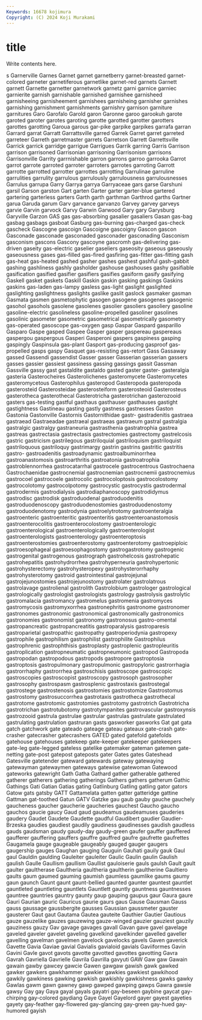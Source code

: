 ```yaml
---
Keywords: 16678 kojimura
Copyright: (C) 2024 Koji Murakami
---
```


# title

Write contents here.



s Garnerville Garnes Garnet garnet garnetberry garnet-breasted
garnet-colored garneter garnetiferous garnetlike garnet-red garnets Garnett garnett Garnette garnetter
garnetwork garnetz garni garnice garniec garnierite garnish garnishable garnished garnishee
garnisheed garnisheeing garnisheement garnishees garnisheing garnisher garnishes garnishing garnishment garnishments
garnishry garnison garniture garnitures Garo Garofalo Garold garon Garonne garoo
garookuh garote garoted garoter garotes garoting garotte garotted garotter garotters
garottes garotting Garoua garous gar-pike garpike garpikes garrafa garran Garrard
garrat Garratt Garrattsville garred Garrek Garret garret garreted garreteer Garreth
garretmaster garrets Garretson Garrett Garrettsville Garrick garrick garridge garrigue Garrigues
Garrik garring Garris Garrison garrison garrisoned Garrisonian garrisoning Garrisonism garrisons
Garrisonville Garrity garrnishable garron garrons garroo garrooka Garrot garrot garrote
garroted garroter garroters garrotes garroting Garrott garrotte garrotted garrotter garrottes
garrotting Garrulinae garruline garrulities garrulity garrulous garrulously garrulousness garrulousnesses Garrulus
garrupa Garry Garrya garrya Garryaceae gars garse Garshuni garsil Garson
garston Gart garten Garter garter garter-blue gartered gartering garterless garters
Garth garth garthman Garthrod garths Gartner garua Garuda garum Garv
garvance garvanzo Garvey garvey garveys garvie Garvin garvock Garvy Garwin
Garwood Gary gary Garysburg Garyville Garzon GAS gas gas-absorbing gasalier
gasaliers Gasan gas-bag gasbag gasbags gasboat Gasburg gas-burning gas-charged gas-check
gascheck Gascogne gascoign Gascoigne gascoigny Gascon gascon Gasconade gasconade gasconaded
gasconader gasconading Gasconism gasconism gascons Gascony gascoyne gascromh gas-delivering gas-driven
gaseity gas-electric gaselier gaseliers gaseosity gaseous gaseously gaseousness gases gas-filled
gas-fired gasfiring gas-fitter gas-fitting gash gas-heat gas-heated gashed gasher gashes
gashest gashful gash-gabbit gashing gashliness gashly gasholder gashouse gashouses gashy
gasifiable gasification gasified gasifier gasifiers gasifies gasiform gasify gasifying Gaskell
gasket gaskets Gaskill Gaskin gaskin gasking gaskings Gaskins gaskins gas-laden
gas-lampy gasless gas-light gaslight gaslighted gaslighting gaslightness gaslights gaslike gaslit
gaslock gasmaker gasman Gasmata gasmen gasmetophytic gasogen gasogene gasogenes gasogenic
gasohol gasohols gasolene gasolenes gasolier gasoliers gasoliery gasoline gasoline-electric gasolineless
gasoline-propelled gasoliner gasolines gasolinic gasometer gasometric gasometrical gasometrically gasometry gas-operated
gasoscope gas-oxygen gasp Gaspar Gaspard gasparillo Gasparo Gaspe gasped Gaspee
Gasper gasper gaspereau gaspereaus gaspergou gaspergous Gasperi Gasperoni gaspers gaspiness
gasping gaspingly Gaspinsula gas-plant Gasport gas-producing gasproof gas-propelled gasps gaspy
Gasquet gas-resisting gas-retort Gass Gassaway gassed Gassendi gassendist Gasser gasser
Gasserian gasserian gassers gasses gassier gassiest gassiness gassing gassings gassit
Gassman Gassville gassy gast gastaldite gastaldo gasted gaster gaster- gasteralgia
gasteria Gasterocheires Gasterolichenes gasteromycete Gasteromycetes gasteromycetous Gasterophilus gasteropod Gasteropoda gasteropoda
gasterosteid Gasterosteidae gasterosteiform gasterosteoid Gasterosteus gasterotheca gasterothecal Gasterotricha gasterotrichan gasterozooid
gasters gas-testing gastful gasthaus gasthauser gasthauses gastight gastightness Gastineau gasting
gastly gastness gastnesses Gaston Gastonia Gastonville Gastornis Gastornithidae gastr- gastradenitis
gastraea gastraead Gastraeadae gastraeal gastraeas gastraeum gastral gastralgia gastralgic gastralgy
gastraneuria gastrasthenia gastratrophia gastrea gastreas gastrectasia gastrectasis gastrectomies gastrectomy gastrelcosis
gastric gastricism gastrilegous gastriloquial gastriloquism gastriloquist gastriloquous gastriloquy gastrimargy gastrin
gastrins gastritic gastritis gastro- gastroadenitis gastroadynamic gastroalbuminorrhea gastroanastomosis gastroarthritis gastroatonia
gastroatrophia gastroblennorrhea gastrocatarrhal gastrocele gastrocentrous Gastrochaena Gastrochaenidae gastrocnemial gastrocnemian gastrocnemii
gastrocnemius gastrocoel gastrocoele gastrocolic gastrocoloptosis gastrocolostomy gastrocolotomy gastrocolpotomy gastrocystic gastrocystis
gastrodermal gastrodermis gastrodialysis gastrodiaphanoscopy gastrodidymus gastrodisc gastrodisk gastroduodenal gastroduodenitis gastroduodenoscopy
gastroduodenostomies gastroduodenostomy gastroduodenotomy gastrodynia gastroelytrotomy gastroenteralgia gastroenteric gastroenteritic gastroenteritis gastroenteroanastomosis
gastroenterocolitis gastroenterocolostomy gastroenterologic gastroenterological gastroenterologically gastroenterologist gastroenterologists gastroenterology gastroenteroptosis gastroenterostomies
gastroenterostomy gastroenterotomy gastroepiploic gastroesophageal gastroesophagostomy gastrogastrotomy gastrogenic gastrogenital gastrogenous gastrograph
gastrohelcosis gastrohepatic gastrohepatitis gastrohydrorrhea gastrohyperneuria gastrohypertonic gastrohysterectomy gastrohysteropexy gastrohysterorrhaphy gastrohysterotomy
gastroid gastrointestinal gastrojejunal gastrojejunostomies gastrojejunostomy gastrolater gastrolatrous gastrolavage gastrolienal gastrolith
Gastrolobium gastrologer gastrological gastrologically gastrologist gastrologists gastrology gastrolysis gastrolytic gastromalacia
gastromancy gastromelus gastromenia gastromyces gastromycosis gastromyxorrhea gastronephritis gastronome gastronomer gastronomes
gastronomic gastronomical gastronomically gastronomics gastronomies gastronomist gastronomy gastronosus gastro-omental gastropancreatic
gastropancreatitis gastroparalysis gastroparesis gastroparietal gastropathic gastropathy gastroperiodynia gastropexy gastrophile gastrophilism
gastrophilist gastrophilite Gastrophilus gastrophrenic gastrophthisis gastroplasty gastroplenic gastropleuritis gastroplication gastropneumatic
gastropneumonic gastropod Gastropoda gastropodan gastropodous gastropods gastropore gastroptosia gastroptosis gastropulmonary
gastropulmonic gastropyloric gastrorrhagia gastrorrhaphy gastrorrhea gastroschisis gastroscope gastroscopic gastroscopies gastroscopist
gastroscopy gastrosoph gastrosopher gastrosophy gastrospasm gastrosplenic gastrostaxis gastrostegal gastrostege gastrostenosis
gastrostomies gastrostomize Gastrostomus gastrostomy gastrosuccorrhea gastrotaxis gastrotheca gastrothecal gastrotome gastrotomic
gastrotomies gastrotomy gastrotrich Gastrotricha gastrotrichan gastrotubotomy gastrotympanites gastrovascular gastroxynsis gastrozooid
gastrula gastrulae gastrular gastrulas gastrulate gastrulated gastrulating gastrulation gastruran gasts
gasworker gasworks Gat gat gata gatch gatchwork gate gateado gateage
gateau gateaux gate-crash gate-crasher gatecrasher gatecrashers GATED gated gatefold gatefolds
gatehouse gatehouses gatekeep gate-keeper gatekeeper gatekeepers gate-leg gate-legged gateless gatelike
gatemaker gateman gatemen gate-netting gate-post gatepost gateposts gater Gates gates
Gateshead Gatesville gatetender gateward gatewards gateway gatewaying gatewayman gatewaymen gateways
gatewise gatewoman Gatewood gateworks gatewright Gath Gatha Gathard gather gatherable
gathered gatherer gatherers gathering gatherings Gathers gathers gatherum Gathic Gathings
Gati Gatian Gatias gating Gatlinburg Gatling gatling gator gators Gatow
gats gatsby GATT Gattamelata gatten gatter gatteridge gattine Gattman gat-toothed
Gatun GATV Gatzke gau gaub gauby gauche gauchely gaucheness gaucher
gaucherie gaucheries gauchest Gaucho gaucho gauchos gaucie gaucy Gaud gaud
gaudeamus gaudeamuses gauderies gaudery Gaudet Gaudete Gaudette gaudful Gaudibert gaudier
Gaudier-Brzeska gaudies gaudiest gaudily gaudiness gaudinesses gaudish gaudless gauds gaudsman
gaudy gaudy-day gaudy-green gaufer gauffer gauffered gaufferer gauffering gauffers gauffre
gauffred gaufre gaufrette gaufrettes Gaugamela gauge gaugeable gaugeably gauged gauger
gaugers gaugership gauges Gaughan gauging Gauguin Gauhati gauily gauk Gaul
gaul Gauldin gaulding Gauleiter gauleiter Gaulic Gaulin gaulin Gaulish gaulish
Gaulle Gaullism gaullism Gaullist gauloiserie gauls gaulsh Gault gault gaulter
gaultherase Gaultheria gaultheria gaultherin gaultherine Gaultiero gaults gaum gaumed gauming
gaumish gaumless gaumlike gaums gaumy gaun gaunch Gaunt gaunt gaunt-bellied
gaunted gaunter gauntest gauntlet gauntleted gauntleting gauntlets Gauntlett gauntly gauntness
gauntnesses gauntree gauntries gauntry gaunty gaup gauping gaupus gaur Gaura
gaure Gauri Gaurian gauric Gauricus gaurie gaurs gaus Gause Gausman
Gauss gauss gaussage gaussbergite gausses Gaussian gaussmeter gauster gausterer Gaut
gaut Gautama Gautea gauteite Gauthier Gautier Gautious gauze gauzelike gauzes
gauzewing gauze-winged gauzier gauziest gauzily gauziness gauzy Gav gavage gavages
gavall Gavan gave gavel gavelage gaveled gaveler gavelet gaveling gavelkind
gavelkinder gavelled gaveller gavelling gavelman gavelmen gavelock gavelocks gavels Gaven
gaverick Gavette Gavia Gaviae gavial Gavialis gavialoid gavials Gaviiformes Gavin
Gavini Gavle gavot gavots gavotte gavotted gavottes gavotting Gavra Gavrah
Gavriella Gavrielle Gavrila Gavrilla gavyuti GAW Gaw gaw Gawain gawain
gawby gawcey gawcie Gawen gawgaw gawish gawk gawked gawker gawkers
gawkhammer gawkier gawkies gawkiest gawkihood gawkily gawkiness gawking gawkish gawkishly
gawkishness gawks gawky Gawlas gawm gawn gawney gawp gawped gawping
gawps Gawra gawsie gawsy Gay gay Gaya gayal gayals gayatri
gay-beseen gaybine gaycat gay-chirping gay-colored gaydiang Gaye Gayel Gayelord gayer
gayest gayeties gayety gay-feather gay-flowered gay-glancing gay-green gay-hued gay-humored gayish
